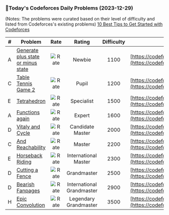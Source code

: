 ### 🌟Today's Codeforces Daily Problems (2023-12-29)
(Notes: The problems were curated based on their level of difficulty and listed from Codeforces's existing problems)
[10 Best Tips to Get Started with Codeforces](https://github.com/ika9810/Codeforces-Daily-Problems/blob/main/10%20Best%20Tips%20to%20Get%20Started%20with%20Codeforces.md)

| # | Problem | Rate| Rating | Difficulty | Contest |
|---| ----- | :--------: | :----------: | :----------: | ---------- |
|A|[Generate plus state or minus state](https://codeforces.com/contest/1001/problem/A)|![Rate](https://img.shields.io/badge/Newbie-1100-lightgrey)|Newbie|1100|[https://codeforces.com/contest/1001](https://codeforces.com/contest/1001)|
|C|[Table Tennis Game 2](https://codeforces.com/contest/765/problem/C)|![Rate](https://img.shields.io/badge/Pupil-1200-brightgreen)|Pupil|1200|[https://codeforces.com/contest/765](https://codeforces.com/contest/765)|
|E|[Tetrahedron](https://codeforces.com/contest/166/problem/E)|![Rate](https://img.shields.io/badge/Specialist-1500-9cf)|Specialist|1500|[https://codeforces.com/contest/166](https://codeforces.com/contest/166)|
|A|[Functions again](https://codeforces.com/contest/788/problem/A)|![Rate](https://img.shields.io/badge/Expert-1600-blue)|Expert|1600|[https://codeforces.com/contest/788](https://codeforces.com/contest/788)|
|D|[Vitaly and Cycle](https://codeforces.com/contest/557/problem/D)|![Rate](https://img.shields.io/badge/Candidate%20Master-2000-blueviolet)|Candidate Master|2000|[https://codeforces.com/contest/557](https://codeforces.com/contest/557)|
|C|[And Reachability](https://codeforces.com/contest/1168/problem/C)|![Rate](https://img.shields.io/badge/Master-2200-orange)|Master|2200|[https://codeforces.com/contest/1168](https://codeforces.com/contest/1168)|
|E|[Horseback Riding](https://codeforces.com/contest/1090/problem/E)|![Rate](https://img.shields.io/badge/International%20Master-2300-orange)|International Master|2300|[https://codeforces.com/contest/1090](https://codeforces.com/contest/1090)|
|D|[Cutting a Fence](https://codeforces.com/contest/212/problem/D)|![Rate](https://img.shields.io/badge/Grandmaster-2500-red)|Grandmaster|2500|[https://codeforces.com/contest/212](https://codeforces.com/contest/212)|
|D|[Bearish Fanpages](https://codeforces.com/contest/643/problem/D)|![Rate](https://img.shields.io/badge/International%20Grandmaster-2900-red)|International Grandmaster|2900|[https://codeforces.com/contest/643](https://codeforces.com/contest/643)|
|H|[Epic Convolution](https://codeforces.com/contest/1054/problem/H)|![Rate](https://img.shields.io/badge/Legendary%20Grandmaster-3500-red)|Legendary Grandmaster|3500|[https://codeforces.com/contest/1054](https://codeforces.com/contest/1054)|
